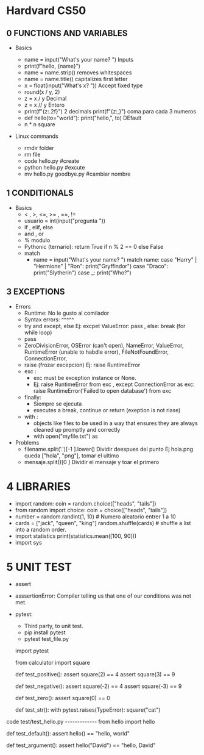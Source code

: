 # Hardvard CS50


##  0 FUNCTIONS AND VARIABLES
- Basics
    - name = input("What's your name? ")  Inputs 
    - print(f"hello, {name}")
    - name = name.strip() removes whitespaces
    - name = name.title()  capitalizes first letter
    - x = float(input("What's x? "))  Accept fixed type
    - round(x / y, 2)
    - z = x / y Decimal
    - z = x // y Entero
    - print(f"{z:.2f}")  2 decimals
    print(f"{z:,}")  coma para cada 3 numeros
    - def hello(to="world"): print("hello,", to)  DEfault
    - n * n square

- Linux commands
    - rmdir folder
    - rm file
    - code hello.py #create
    - python hello.py  #excute
    - mv hello.py goodbye.py #cambiar nombre


##  1 CONDITIONALS
- Basics
    -  < , >, <=, >= , ==, !=
    -  usuario = int(input("pregunta "))
    - if , elif, else
    - and , or
    - % modulo
    - Pythonic (ternario): return True if n % 2 == 0 else False
    - match 
        -   name = input("What's your name? ")
            match name: 
                case "Harry" | "Hermione" | "Ron":
                    print("Gryffindor")
                case "Draco":
                    print("Slytherin")
                case _:
                    print("Who?")

## 3 EXCEPTIONS 
- Errors
    - Runtime: No le gusto al comilador
    - Syntax errors: ^^^^^
    - try and except, else  Ej:  excpet ValueError: pass , else: break (for while loop)
    - pass
    - ZeroDivisionError, OSError (can't open), NameError, ValueError, RuntimeError (unable to habdle error), FileNotFoundError, ConnectionError, 
    - raise (frozar excepcion) Ej: raise RuntimeError
    - exc :  
        - exc must be exception instance or None.
        - Ej: raise RuntimeError from exc , except ConnectionError as exc: raise RuntimeError('Failed to open database') from exc
    - finally:
        -  Siempre se ejecuta
        - executes a break, continue or return  (exeption is not riase)
    - with :
        -   objects like files to be used in a way that ensures they are always cleaned up promptly and correctly
        -  with open("myfile.txt") as 
- Problems
    - filename.split('.')[-1 ].lower() Dividir deespues del punto Ej hola.png queda ["hola", "png"], tomar el ultimo
    - mensaje.split()[0 ]  Dividir el mensaje y toar el primero

# 4 LIBRARIES
- import random: coin = random.choice(["heads", "tails"])
- from random import choice: coin = choice(["heads", "tails"])
- number = random.randint(1, 10)  # Numero aleatorio entrer 1 a 10
- cards = ["jack", "queen", "king"] random.shuffle(cards)   #  shuffle a list into a random order.
- import statistics print(statistics.mean([100, 90]))
- import sys


# 5 UNIT TEST
- assert
- asssertionError: Compiler telling us that one of our conditions was not met.
- pytest: 
    - Third party, to unit test. 
    - pip install pytest
    - pytest test_file.py

  import pytest

  from calculator import square


  def test_positive():
      assert square(2) == 4
      assert square(3) == 9


  def test_negative():
      assert square(-2) == 4
      assert square(-3) == 9


  def test_zero():
      assert square(0) == 0


  def test_str():
      with pytest.raises(TypeError):
          square("cat")

code test/test_hello.py -------------
from hello import hello
  
  
def test_default():
    assert hello() == "hello, world"
  
  
def test_argument():
    assert hello("David") == "hello, David"


